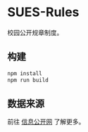 # SUES-Rules

校园公开规章制度。

## 构建

```bash
npm install
npm run build
```

## 数据来源

前往 [信息公开网](http://infopub.sues.edu.cn/xxgzzdwmljwbw/list.htm) 了解更多。
